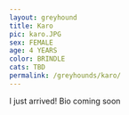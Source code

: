 ```yaml
---
layout: greyhound
title: Karo
pic: karo.JPG
sex: FEMALE
age: 4 YEARS
color: BRINDLE
cats: TBD
permalink: /greyhounds/karo/
---
```


I just arrived! Bio coming soon